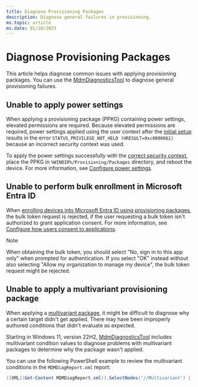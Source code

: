 ```yaml
---
title: Diagnose Provisioning Packages
description: Diagnose general failures in provisioning.
ms.topic: article
ms.date: 01/18/2023
---
```


# Diagnose Provisioning Packages

This article helps diagnose common issues with applying provisioning packages. You can use the [MdmDiagnosticsTool](/windows/client-management/diagnose-mdm-failures-in-windows-10) to diagnose general provisioning failures.

## Unable to apply power settings

When applying a provisioning package (PPKG) containing power settings, elevated permissions are required. Because elevated permissions are required, power settings applied using the user context after the [initial setup](/windows/configuration/provisioning-packages/provisioning-apply-package#after-initial-setup) results in the error `STATUS_PRIVILEGE_NOT_HELD (HRESULT=0xc0000061)` because an incorrect security context was used.

To apply the power settings successfully with the [correct security context](/windows/win32/services/localsystem-account), place the PPKG in `%WINDIR%/Provisioning/Packages` directory, and reboot the device. For more information, see [Configure power settings](/windows-hardware/customize/power-settings/configure-power-settings).

<a name='unable-to-perform-bulk-enrollment-in-azure-ad'></a>

## Unable to perform bulk enrollment in Microsoft Entra ID

When [enrolling devices into Microsoft Entra ID using provisioning packages](https://techcommunity.microsoft.com/t5/intune-customer-success/bulk-join-a-windows-device-to-azure-ad-and-microsoft-endpoint/ba-p/2381400), the bulk token request is rejected, if the user requesting a bulk token isn't authorized to grant application consent. For more information, see [Configure how users consent to applications](/azure/active-directory/manage-apps/configure-user-consent).

> [!NOTE]
> When obtaining the bulk token, you should select "No, sign in to this app only" when prompted for authentication. If you select "OK" instead without also selecting "Allow my organization to manage my device", the bulk token request might be rejected.

## Unable to apply a multivariant provisioning package

When applying a [multivariant package](/windows/configuration/provisioning-packages/provisioning-multivariant), it might be difficult to diagnose why a certain target didn't get applied. There may have been improperly authored conditions that didn't evaluate as expected.

Starting in Windows 11, version 22H2, [MdmDiagnosticsTool](/windows/client-management/diagnose-mdm-failures-in-windows-10) includes multivariant condition values to diagnose problems with multivariant packages to determine why the package wasn't applied.

You can use the following PowerShell example to review the multivariant conditions in the `MDMDiagReport.xml` report:

```powershell
([XML](Get-Content MDMDiagReport.xml)).SelectNodes('//Multivariant') | Select -ExpandProperty Condition
```
